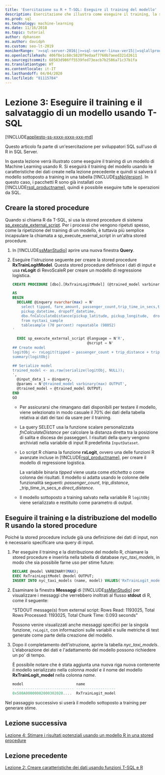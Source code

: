 ```yaml
---
title: 'Esercitazione su R + T-SQL: Eseguire il training del modello'
description: Esercitazione che illustra come eseguire il training, la serializzazione e il salvataggio di un modello R usando stored procedure di SQL Server e funzioni T-SQL.
ms.prod: sql
ms.technology: machine-learning
ms.date: 11/16/2018
ms.topic: tutorial
author: dphansen
ms.author: davidph
ms.custom: seo-lt-2019
monikerRange: '>=sql-server-2016||>=sql-server-linux-ver15||=sqlallproducts-allversions'
ms.openlocfilehash: 406f8e1c60c5820f9edaaf7760b7aeed321d2611
ms.sourcegitcommit: 68583d986ff5539fed73eacb7b2586a71c37b1fa
ms.translationtype: HT
ms.contentlocale: it-IT
ms.lasthandoff: 04/04/2020
ms.locfileid: "81115784"
---
```

# <a name="lesson-3-train-and-save-a-model-using-t-sql"></a>Lezione 3: Eseguire il training e il salvataggio di un modello usando T-SQL
[!INCLUDE[appliesto-ss-xxxx-xxxx-xxx-md](../../includes/appliesto-ss-xxxx-xxxx-xxx-md.md)]

Questo articolo fa parte di un'esercitazione per sviluppatori SQL sull'uso di R in SQL Server.

In questa lezione verrà illustrato come eseguire il training di un modello di Machine Learning usando R. Si eseguirà il training del modello usando le caratteristiche dei dati create nella lezione precedente e quindi si salverà il modello sottoposto a training in una tabella [!INCLUDE[ssNoVersion](../../includes/ssnoversion-md.md)]. In questo caso, i pacchetti R sono già installati con [!INCLUDE[rsql_productname](../../includes/rsql-productname-md.md)], quindi è possibile eseguire tutte le operazioni da SQL.

## <a name="create-the-stored-procedure"></a>Creare la stored procedure

Quando si chiama R da T-SQL, si usa la stored procedure di sistema [sp_execute_external_script](../../relational-databases/system-stored-procedures/sp-execute-external-script-transact-sql.md). Per i processi che vengono ripetuti spesso, come la ripetizione del training di un modello, è tuttavia più semplice incapsulare la chiamata a sp_execute_exernal_script in un'altra stored procedure.

1. In [!INCLUDE[ssManStudio](../../includes/ssmanstudio-md.md)] aprire una nuova finestra **Query**.

2. Eseguire l'istruzione seguente per creare la stored procedure **RxTrainLogitModel**. Questa stored procedure definisce i dati di input e usa **rxLogit** di RevoScaleR per creare un modello di regressione logistica.

    ```sql
    CREATE PROCEDURE [dbo].[RxTrainLogitModel] (@trained_model varbinary(max) OUTPUT)
    
    AS
    BEGIN
      DECLARE @inquery nvarchar(max) = N'
        select tipped, fare_amount, passenger_count,trip_time_in_secs,trip_distance,
        pickup_datetime, dropoff_datetime,
        dbo.fnCalculateDistance(pickup_latitude, pickup_longitude,  dropoff_latitude, dropoff_longitude) as direct_distance
        from nyctaxi_sample
        tablesample (70 percent) repeatable (98052)
    '
    
      EXEC sp_execute_external_script @language = N'R',
                                      @script = N'
    ## Create model
    logitObj <- rxLogit(tipped ~ passenger_count + trip_distance + trip_time_in_secs + direct_distance, data = InputDataSet)
    summary(logitObj)
    
    ## Serialize model 
    trained_model <- as.raw(serialize(logitObj, NULL));
    ',
      @input_data_1 = @inquery,
      @params = N'@trained_model varbinary(max) OUTPUT',
      @trained_model = @trained_model OUTPUT; 
    END
    GO
    ```

    - Per assicurarsi che rimangano dati disponibili per testare il modello, viene selezionato in modo casuale il 70% dei dati della tabella relativa ai dati dei taxi da usare per il training.

    - La query SELECT usa la funzione scalare personalizzata *fnCalculateDistance* per calcolare la distanza diretta tra la posizione di salita e discesa dei passeggeri. I risultati della query vengono archiviati nella variabile di input R predefinita `InputDataset`.
  
    - Lo script R chiama la funzione **rxLogit**, ovvero una delle funzioni R avanzate incluse in [!INCLUDE[rsql_productname](../../includes/rsql-productname-md.md)], per creare il modello di regressione logistica.
  
        La variabile binaria _tipped_ viene usata come *etichetta* o come colonna dei risultati. Il modello si adatta usando le colonne delle funzionalità seguenti:  _passenger_count_, _trip_distance_, _trip_time_in_secs_e _direct_distance_.
  
    - Il modello sottoposto a training salvato nella variabile R `logitObj` viene serializzato e restituito come parametro di output.

## <a name="train-and-deploy-the-r-model-using-the-stored-procedure"></a>Eseguire il training e la distribuzione del modello R usando la stored procedure

Poiché la stored procedure include già una definizione dei dati di input, non è necessario specificare una query di input.

1. Per eseguire il training e la distribuzione del modello R, chiamare la stored procedure e inserirla nella tabella di database _nyc_taxi_models_, in modo che sia possibile farne uso per stime future:

    ```sql
    DECLARE @model VARBINARY(MAX);
    EXEC RxTrainLogitModel @model OUTPUT;
    INSERT INTO nyc_taxi_models (name, model) VALUES('RxTrainLogit_model', @model);
    ```

2. Esaminare la finestra **Messaggi** di [!INCLUDE[ssManStudio](../../includes/ssmanstudio-md.md)] per visualizzare i messaggi che verrebbero inoltrati al flusso **stdout** di R, come il seguente: 

    "STDOUT message(s) from external script: Rows Read: 1193025, Total Rows Processed: 1193025, Total Chunk Time: 0.093 seconds"

    Possono venire visualizzati anche messaggi specifici per la singola funzione, `rxLogit`, con informazioni sulle variabili e sulle metriche di test generate come parte della creazione del modello.

3.  Dopo il completamento dell'istruzione, aprire la tabella *nyc_taxi_models*. L'elaborazione dei dati e l'adattamento del modello possono richiedere un po' di tempo.

    È possibile notare che è stata aggiunta una nuova riga nuova contenente il modello serializzato nella colonna _model_ e il nome del modello **RxTrainLogit_model** nella colonna _name_.

    ```sql
    model                        name
    ---------------------------- ------------------
    0x580A00000002000302020....  RxTrainLogit_model
    ```

Nel passaggio successivo si userà il modello sottoposto a training per generare stime.

## <a name="next-lesson"></a>Lezione successiva

[Lezione 4: Stimare i risultati potenziali usando un modello R in una stored procedure](../tutorials/sqldev-operationalize-the-model.md)

## <a name="previous-lesson"></a>Lezione precedente

[Lezione 2: Creare caratteristiche dei dati usando funzioni T-SQL e R](..//tutorials/sqldev-create-data-features-using-t-sql.md)

